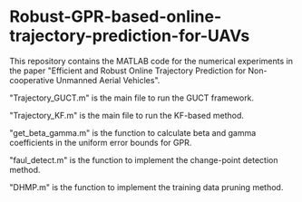 # Robust-GPR-based-online-trajectory-prediction-for-UAVs

This repository contains the MATLAB code for the numerical experiments in the paper "Efficient and Robust Online Trajectory Prediction for Non-cooperative Unmanned Aerial Vehicles".

"Trajectory_GUCT.m" is the main file to run the GUCT framework.

"Trajectory_KF.m" is the main file to run the KF-based method.

"get_beta_gamma.m" is the function to calculate beta and gamma coefficients in the uniform error bounds for GPR.

"faul_detect.m" is the function to implement the change-point detection method.

"DHMP.m" is the function to implement the training data pruning method. 
